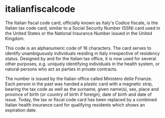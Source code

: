 # italianfiscalcode
The Italian fiscal code card, officially known as Italy's Codice fiscale, is the Italian tax code card, similar to a Social Security Number (SSN) card used in the United States or the National Insurance Number issued in the United Kingdom. 

This code  is an alphanumeric code of 16 characters. The card serves to identify unambiguously individuals residing in Italy irrespective of residency status. Designed by and for the Italian tax office, it is now used for several other purposes, e.g. uniquely identifying individuals in the health system, or natural persons who act as parties in private contracts.

The number is issued by the Italian office called Ministero delle Finanze. Each person in the past was handed a plastic card with a magnetic strip, bearing the tax code as well as the surname, given name(s), sex, place and province of birth (or country of birth if foreign), date of birth and date of issue. Today, the tax or fiscal code card has been replaced by a combined Italian health insurance card for qualifying residents which shows an expiration date.


